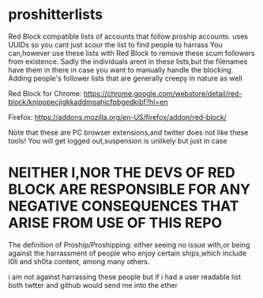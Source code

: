 # proshitterlists
Red Block compatible lists of accounts that follow proship accounts. uses UUIDs so you cant just scour the list to find people to harrass
You can,however use these lists with Red Block to remove these scum followers from existence. Sadly the individuals arent in these lists,but the filenames have them in there in case you want to manually handle the blocking. Adding people's follower lists that are generally creepy in nature as well

Red Block for Chrome: https://chrome.google.com/webstore/detail/red-block/knjpopecjigkkaddmoahjcfpbgedkibf?hl=en

Firefox: https://addons.mozilla.org/en-US/firefox/addon/red-block/

Note that these are PC browser extensions,and twitter does not like these tools! You will get logged out,suspension is unlikely but just in case


# NEITHER I,NOR THE DEVS OF RED BLOCK ARE RESPONSIBLE FOR ANY NEGATIVE CONSEQUENCES THAT ARISE FROM USE OF THIS REPO


The definition of Proship/Proshipping: either seeing no issue with,or being against the harrassment of people who enjoy certain ships,which include l0li and sh0ta content, among many others.

i am not against harrassing these people but if i had a user readable list both twtter and github would send me into the ether
